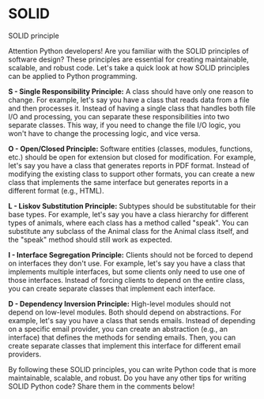 # SOLID
SOLID principle

Attention Python developers! Are you familiar with the SOLID principles of software design? These principles are essential for creating maintainable, scalable, and robust code. Let's take a quick look at how SOLID principles can be applied to Python programming.


**S - Single Responsibility Principle:** A class should have only one reason to change. For example, let's say you have a class that reads data from a file and then processes it. Instead of having a single class that handles both file I/O and processing, you can separate these responsibilities into two separate classes. This way, if you need to change the file I/O logic, you won't have to change the processing logic, and vice versa.

**O - Open/Closed Principle:** Software entities (classes, modules, functions, etc.) should be open for extension but closed for modification. For example, let's say you have a class that generates reports in PDF format. Instead of modifying the existing class to support other formats, you can create a new class that implements the same interface but generates reports in a different format (e.g., HTML).

**L - Liskov Substitution Principle:** Subtypes should be substitutable for their base types. For example, let's say you have a class hierarchy for different types of animals, where each class has a method called "speak". You can substitute any subclass of the Animal class for the Animal class itself, and the "speak" method should still work as expected.

**I - Interface Segregation Principle:** Clients should not be forced to depend on interfaces they don't use. For example, let's say you have a class that implements multiple interfaces, but some clients only need to use one of those interfaces. Instead of forcing clients to depend on the entire class, you can create separate classes that implement each interface.

**D - Dependency Inversion Principle:** High-level modules should not depend on low-level modules. Both should depend on abstractions. For example, let's say you have a class that sends emails. Instead of depending on a specific email provider, you can create an abstraction (e.g., an interface) that defines the methods for sending emails. Then, you can create separate classes that implement this interface for different email providers.

By following these SOLID principles, you can write Python code that is more maintainable, scalable, and robust. Do you have any other tips for writing SOLID Python code? Share them in the comments below!